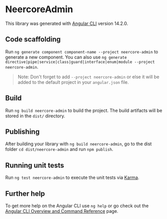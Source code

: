 # NeercoreAdmin

This library was generated with [Angular CLI](https://github.com/angular/angular-cli) version 14.2.0.

## Code scaffolding

Run `ng generate component component-name --project neercore-admin` to generate a new component. You can also use `ng generate directive|pipe|service|class|guard|interface|enum|module --project neercore-admin`.
> Note: Don't forget to add `--project neercore-admin` or else it will be added to the default project in your `angular.json` file. 

## Build

Run `ng build neercore-admin` to build the project. The build artifacts will be stored in the `dist/` directory.

## Publishing

After building your library with `ng build neercore-admin`, go to the dist folder `cd dist/neercore-admin` and run `npm publish`.

## Running unit tests

Run `ng test neercore-admin` to execute the unit tests via [Karma](https://karma-runner.github.io).

## Further help

To get more help on the Angular CLI use `ng help` or go check out the [Angular CLI Overview and Command Reference](https://angular.io/cli) page.
